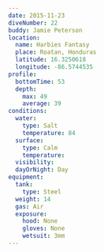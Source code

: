 ```yaml
---
date: 2015-11-23
diveNumber: 22
buddy: Jamie Peterson
location:
  name: Harbies Fantasy
  place: Roatan, Honduras
  latitude: 16.3250618
  longitude: -86.5744535
profile:
  bottomTime: 53
  depth:
    max: 49
    average: 39
conditions:
  water:
    type: Salt
    temperature: 84
  surface:
    type: Calm
    temperature:
  visibility:
  dayOrNight: Day
equipment:
  tank:
    type: Steel
  weight: 14
  gas: Air
  exposure:
    hood: None
    gloves: None
    wetsuit: 3mm
---
```


